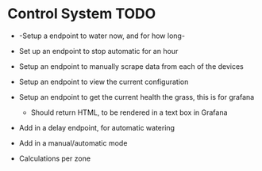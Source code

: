# Control System TODO

- -Setup a endpoint to water now, and for how long-
- Set up an endpoint to stop automatic for an hour
- Setup an endpoint to manually scrape data from each of the devices
- Setup an endpoint to view the current configuration
- Setup an endpoint to get the current health the grass, this is for grafana
    - Should return HTML, to be rendered in a text box in Grafana
    
- Add in a delay endpoint, for automatic watering
- Add in a manual/automatic mode
- Calculations per zone